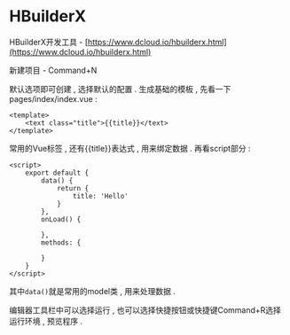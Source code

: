 # HBuilderX

HBuilderX开发工具 - [https://www.dcloud.io/hbuilderx.html](https://www.dcloud.io/hbuilderx.html)

新建项目 - Command+N

默认选项即可创建 , 选择默认的配置 . 生成基础的模板 , 先看一下pages/index/index.vue : 

```
<template>
	<text class="title">{{title}}</text>
</template>
```

常用的Vue标签 , 还有{{title}}表达式 , 用来绑定数据 . 再看script部分 : 

```
<script>
	export default {
		data() {
			return {
				title: 'Hello'
			}
		},
		onLoad() {

		},
		methods: {

		}
	}
</script>
```

其中`data()`就是常用的model类 , 用来处理数据 . 

编辑器工具栏中可以选择运行 , 也可以选择快捷按钮或快捷键Command+R选择运行环境 , 预览程序 . 





